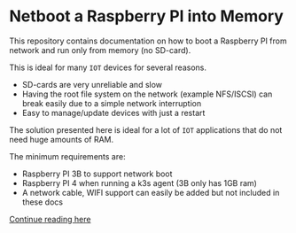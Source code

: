# Netboot a Raspberry PI into Memory

This repository contains documentation on how to boot a Raspberry PI from network and run only from memory (no SD-card).  

This is ideal for many `IOT` devices for several reasons.  

- SD-cards are very unreliable and slow
- Having the root file system on the network (example NFS/ISCSI) can break easily due to a simple network interruption
- Easy to manage/update devices with just a restart


The solution presented here is ideal for a lot of `IOT` applications that do not need huge amounts of RAM.  

The minimum requirements are:

- Raspberry PI 3B to support network boot
- Raspberry PI 4 when running a k3s agent (3B only has 1GB ram)
- A network cable, WIFI support can easily be added but not included in these docs

[Continue reading here](./docs/01_index.md)
